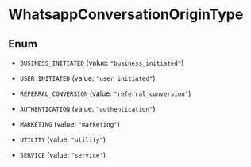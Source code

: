 

# WhatsappConversationOriginType

## Enum


* `BUSINESS_INITIATED` (value: `"business_initiated"`)

* `USER_INITIATED` (value: `"user_initiated"`)

* `REFERRAL_CONVERSION` (value: `"referral_conversion"`)

* `AUTHENTICATION` (value: `"authentication"`)

* `MARKETING` (value: `"marketing"`)

* `UTILITY` (value: `"utility"`)

* `SERVICE` (value: `"service"`)




